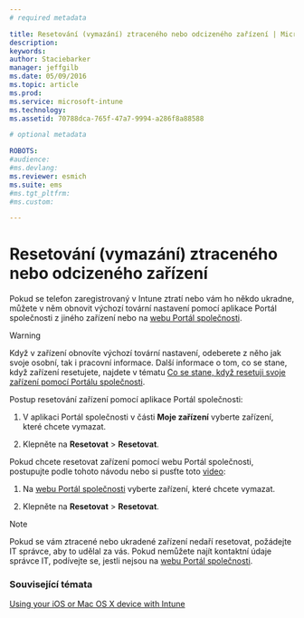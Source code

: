 ```yaml
---
# required metadata

title: Resetování (vymazání) ztraceného nebo odcizeného zařízení | Microsoft Intune
description:
keywords:
author: Staciebarker
manager: jeffgilb
ms.date: 05/09/2016
ms.topic: article
ms.prod:
ms.service: microsoft-intune
ms.technology:
ms.assetid: 70788dca-765f-47a7-9994-a286f8a88588

# optional metadata

ROBOTS:
#audience:
#ms.devlang:
ms.reviewer: esmich
ms.suite: ems
#ms.tgt_pltfrm:
#ms.custom:

---
```



# Resetování (vymazání) ztraceného nebo odcizeného zařízení

Pokud se telefon zaregistrovaný v Intune ztratí nebo vám ho někdo ukradne, můžete v něm obnovit výchozí tovární nastavení pomocí aplikace Portál společnosti z jiného zařízení nebo na [webu Portál společnosti](http://portal.manage.microsoft.com).

> [!WARNING]
> Když v zařízení obnovíte výchozí tovární nastavení, odeberete z něho jak svoje osobní, tak i pracovní informace. Další informace o tom, co se stane, když zařízení resetujete, najdete v tématu [Co se stane, když resetuji svoje zařízení pomocí Portálu společnosti](what-happens-if-you-reset-your-device-using-the-company-portal-ios.md).

Postup resetování zařízení pomocí aplikace Portál společnosti:

1.  V aplikaci Portál společnosti v části **Moje zařízení** vyberte zařízení, které chcete vymazat.

2.  Klepněte na **Resetovat** &gt; **Resetovat**.

Pokud chcete resetovat zařízení pomocí webu Portál společnosti, postupujte podle tohoto návodu nebo si pusťte toto [video](http://aka.ms/jhdjak):

1.  Na [webu Portál společnosti](http://portal.manage.microsoft.com) vyberte zařízení, které chcete vymazat.

2.  Klepněte na **Resetovat** &gt; **Resetovat**.
> [!NOTE]
> Pokud se vám ztracené nebo ukradené zařízení nedaří resetovat, požádejte IT správce, aby to udělal za vás. Pokud nemůžete najít kontaktní údaje správce IT, podívejte se, jestli nejsou na [webu Portál společnosti](http://portal.manage.microsoft.com).

### Související témata
[Using your iOS or Mac OS X device with Intune](using-your-ios-or-mac-os-x-device-with-intune.md)

<!--HONumber=Jun16_HO1-->


